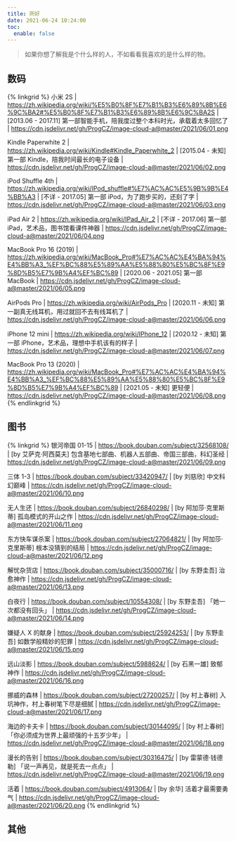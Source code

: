 ```yaml
---
title: 所好
date: 2021-06-24 10:24:00
toc:
  enable: false
---
```


> 如果你想了解我是个什么样的人，不如看看我喜欢的是什么样的物。

## 数码

{% linkgrid %}
小米 2S | https://zh.wikipedia.org/wiki/%E5%B0%8F%E7%B1%B3%E6%89%8B%E6%9C%BA2#%E5%B0%8F%E7%B1%B3%E6%89%8B%E6%9C%BA2S | [2013.06 - 2017.11] 第一部智能手机，陪我度过整个本科时光，承载着太多回忆了 | https://cdn.jsdelivr.net/gh/ProgCZ/image-cloud-a@master/2021/06/01.png

Kindle Paperwhite 2 | https://zh.wikipedia.org/wiki/Kindle#Kindle_Paperwhite_2 | [2015.04 - 未知] 第一部 Kindle，陪我时间最长的电子设备 | https://cdn.jsdelivr.net/gh/ProgCZ/image-cloud-a@master/2021/06/02.png

iPod Shuffle 4th | https://zh.wikipedia.org/wiki/IPod_shuffle#%E7%AC%AC%E5%9B%9B%E4%BB%A3 | [不详 - 2017.05] 第一部 iPod，为了跑步买的，还刻了字 | https://cdn.jsdelivr.net/gh/ProgCZ/image-cloud-a@master/2021/06/03.png

iPad Air 2 | https://zh.wikipedia.org/wiki/IPad_Air_2 | [不详 - 2017.06] 第一部 iPad，艺术品，图书馆看课件神器 | https://cdn.jsdelivr.net/gh/ProgCZ/image-cloud-a@master/2021/06/04.png

MacBook Pro 16 (2019) | https://zh.wikipedia.org/wiki/MacBook_Pro#%E7%AC%AC%E4%BA%94%E4%BB%A3_%EF%BC%88%E5%89%AA%E5%88%80%E5%BC%8F%E9%8D%B5%E7%9B%A4%EF%BC%89 | [2020.06 - 2021.05] 第一部 MacBook | https://cdn.jsdelivr.net/gh/ProgCZ/image-cloud-a@master/2021/06/05.png

AirPods Pro | https://zh.wikipedia.org/wiki/AirPods_Pro | [2020.11 - 未知] 第一副真无线耳机，用过就回不去有线耳机了 | https://cdn.jsdelivr.net/gh/ProgCZ/image-cloud-a@master/2021/06/06.png

iPhone 12 mini | https://zh.wikipedia.org/wiki/IPhone_12 | [2020.12 - 未知] 第一部 iPhone，艺术品，理想中手机该有的样子 | https://cdn.jsdelivr.net/gh/ProgCZ/image-cloud-a@master/2021/06/07.png

MacBook Pro 13 (2020) | https://zh.wikipedia.org/wiki/MacBook_Pro#%E7%AC%AC%E4%BA%94%E4%BB%A3_%EF%BC%88%E5%89%AA%E5%88%80%E5%BC%8F%E9%8D%B5%E7%9B%A4%EF%BC%89 | [2021.05 - 未知] 更轻便 | https://cdn.jsdelivr.net/gh/ProgCZ/image-cloud-a@master/2021/06/08.png
{% endlinkgrid %}

## 图书

{% linkgrid %}
银河帝国 01-15 | https://book.douban.com/subject/32568108/ | [by 艾萨克·阿西莫夫] 包含基地七部曲、机器人五部曲、帝国三部曲，科幻圣经 | https://cdn.jsdelivr.net/gh/ProgCZ/image-cloud-a@master/2021/06/09.png

三体 1-3 | https://book.douban.com/subject/33420947/ | [by 刘慈欣] 中文科幻巅峰 | https://cdn.jsdelivr.net/gh/ProgCZ/image-cloud-a@master/2021/06/10.png

无人生还 | https://book.douban.com/subject/26840298/ | [by 阿加莎·克里斯蒂] 孤岛模式的开山之作 | https://cdn.jsdelivr.net/gh/ProgCZ/image-cloud-a@master/2021/06/11.png

东方快车谋杀案 | https://book.douban.com/subject/27064821/ | [by 阿加莎·克里斯蒂] 根本没猜到的结局 | https://cdn.jsdelivr.net/gh/ProgCZ/image-cloud-a@master/2021/06/12.png

解忧杂货店 | https://book.douban.com/subject/35000716/ | [by 东野圭吾] 治愈神作 | https://cdn.jsdelivr.net/gh/ProgCZ/image-cloud-a@master/2021/06/13.png

白夜行 | https://book.douban.com/subject/10554308/ | [by 东野圭吾] 「她一次都没有回头」 | https://cdn.jsdelivr.net/gh/ProgCZ/image-cloud-a@master/2021/06/14.png

嫌疑人 X 的献身 | https://book.douban.com/subject/25924253/ | [by 东野圭吾] 如数学般精妙的犯罪 | https://cdn.jsdelivr.net/gh/ProgCZ/image-cloud-a@master/2021/06/15.png

远山淡影 | https://book.douban.com/subject/5988624/ | [by 石黑一雄] 致郁神作 | https://cdn.jsdelivr.net/gh/ProgCZ/image-cloud-a@master/2021/06/16.png

挪威的森林 | https://book.douban.com/subject/27200257/ | [by 村上春树] 入坑神作，村上春树笔下尽是细腻 | https://cdn.jsdelivr.net/gh/ProgCZ/image-cloud-a@master/2021/06/17.png

海边的卡夫卡 | https://book.douban.com/subject/30144095/ | [by 村上春树] 「你必须成为世界上最顽强的十五岁少年」 | https://cdn.jsdelivr.net/gh/ProgCZ/image-cloud-a@master/2021/06/18.png

漫长的告别 | https://book.douban.com/subject/30316475/ | [by 雷蒙德·钱德勒] 「说一声再见，就是死去一点点」 | https://cdn.jsdelivr.net/gh/ProgCZ/image-cloud-a@master/2021/06/19.png

活着 | https://book.douban.com/subject/4913064/ | [by 余华] 活着才最需要勇气 | https://cdn.jsdelivr.net/gh/ProgCZ/image-cloud-a@master/2021/06/20.png
{% endlinkgrid %}

## 其他
